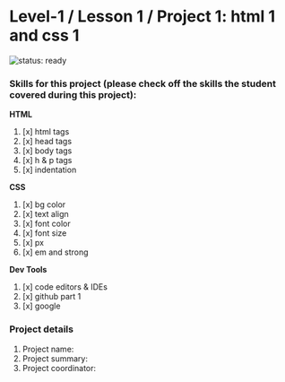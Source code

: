 # Level-1 / Lesson 1 / Project 1: html 1 and css 1

![status: ready](https://img.shields.io/badge/status-ready-brightgreen.svg)

### Skills for this project (please check off the skills the student covered during this project):

**HTML**
 1. [x] html tags
 2. [x] head tags
 3. [x] body tags
 4. [x] h & p tags
 5. [x] indentation

**CSS**
  1. [x] bg color
  2. [x] text align
  3. [x] font color
  4. [x] font size
  5. [x] px
  6. [x] em and strong

**Dev Tools**
  1. [x] code editors & IDEs
  2. [x] github part 1
  3. [x] google

### Project details
  1. Project name:
  2. Project summary:
  3. Project coordinator:

